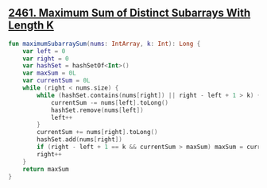 ## [2461. Maximum Sum of Distinct Subarrays With Length K](https://leetcode.com/problems/maximum-sum-of-distinct-subarrays-with-length-k/)

```kotlin
fun maximumSubarraySum(nums: IntArray, k: Int): Long {
    var left = 0
    var right = 0
    var hashSet = hashSetOf<Int>()
    var maxSum = 0L
    var currentSum = 0L
    while (right < nums.size) {
        while (hashSet.contains(nums[right]) || right - left + 1 > k) {
            currentSum -= nums[left].toLong()
            hashSet.remove(nums[left])
            left++
        }
        currentSum += nums[right].toLong()
        hashSet.add(nums[right])
        if (right - left + 1 == k && currentSum > maxSum) maxSum = currentSum
        right++
    }
    return maxSum
}
```